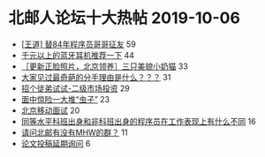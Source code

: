 # 北邮人论坛十大热帖 2019-10-06

- [[王道] 替84年程序员哥哥征友](https://bbs.byr.cn/article/Friends/1938845) 59
- [千元以上的蓝牙耳机推荐一下](https://bbs.byr.cn/article/DigiLife/309145) 44
- [［更新正脸照片，北京领养］三只美貌小奶猫](https://bbs.byr.cn/article/Pet/153247) 33
- [大家见过最奇葩的分手理由是什么？？？](https://bbs.byr.cn/article/Talking/6153239) 31
- [招个徒弟试试-二级市场投资](https://bbs.byr.cn/article/Financial/76974) 29
- [面中惊险一大堆“虫子”](https://bbs.byr.cn/article/Food/504514) 23
- [北京移动面试](https://bbs.byr.cn/article/Job/2051287) 20
- [同等水平科班出身和非科班出身的程序员在工作表现上有什么不同](https://bbs.byr.cn/article/WorkLife/1130407) 16
- [请问北邮有没有MHW的群？](https://bbs.byr.cn/article/TVGame/97070) 11
- [论文投稿延期询问](https://bbs.byr.cn/article/Paper/35702) 6


